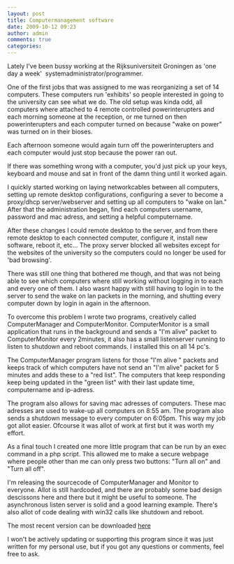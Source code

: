 ```yaml
---
layout: post
title: Computermanagement software
date: 2009-10-12 09:23
author: admin
comments: true
categories:
---
```

Lately I've been bussy working at the Rijksuniversiteit Groningen as 'one day a week'  systemadministrator/programmer.

One of the first jobs that was assigned to me was reorganizing a set of 14 computers. These computers run 'exhibits' so people interested in going to the university can see what we do. The old setup was kinda odd, all computers where attached to 4 remote controlled powerinterupters and each morning someone at the reception, or me turned on then powerinterupters and each computer turned on because "wake on power" was turned on in their bioses.

Each afternoon someone would again turn off the powerinterupters and each computer would just stop because the power ran out.

If there was something wrong with a computer, you'd just pick up your keys, keyboard and mouse and sat in front of the damn thing until it worked again.

I quickly started working on laying networkcables between all computers, setting up remote desktop configurations, configuring a sever to become a proxy/dhcp server/webserver and setting up all computers to "wake on lan." After that the administration began, find each computers username, password and mac adress, and setting a helpful computername.

After these changes I could remote desktop to the server, and from there remote desktop to each connected computer, configure it, install new software, reboot it, etc... The proxy server blocked all websites except for the websites of the university so the computers could no longer be used for 'bad browsing'.

There was still one thing that bothered me though, and that was not being able to see which computers where still working without logging in to each and every one of them. I also wasnt happy with still having to login in to the server to send the wake on lan packets in the morning, and shutting every computer down by login in again in the afternoon.

To overcome this problem I wrote two programs, creatively called ComputerManager and ComputerMonitor. ComputerMonitor is a small application that runs in the background and sends a "I'm alive" packet to ComputerMonitor every 2minutes, it also has a small listenserver running to listen to shutdown and reboot commands. I installed this on all 14 pc's.

The ComputerManager program listens for those "I'm alive " packets and keeps track of which computers have not send an "I'm alive" packet for 5 minutes and adds these to a "red list". The computers that keep responding keep being updated in the "green list" with their last update time, computername and ip-adress.

The program also allows for saving mac adresses of computers. These mac adresses are used to wake-up all computers on 8:55 am. The program also sends a shutdown message to every computer on 6:05pm. This way my job got allot easier. Ofcourse it was allot of work at first but it was worth my effort.

As a final touch I created one more little program that can be run by an exec command in a php script. This allowed me to make a secure webpage where people other than me can only press two buttons: "Turn all on" and "Turn all off".

I'm releasing the sourcecode of ComputerManager and Monitor to everyone. Allot is still hardcoded, and there are probably some bad design descissons here and there but it might be useful to someone. The asynchronous listen server is solid and a good learning example. There's also allot of code dealing with win32 calls like shutdown and reboot.

The most recent version can be downloaded <a title="Download!" href="http://cid-64e785655f2eee72.skydrive.live.com/browse.aspx/.Public/ComputerManagerMonitor" target="_blank">here</a>

I won't be actively updating or supporting this program since it was just written for my personal use, but if you got any questions or comments, feel free to ask.
